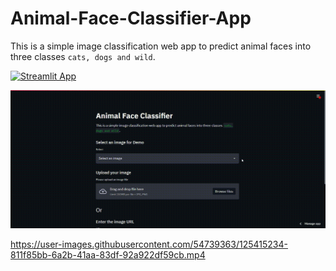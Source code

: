 # Animal-Face-Classifier-App
This is a simple image classification web app to predict animal faces into three classes `cats, dogs and wild`.

[![Streamlit App](https://static.streamlit.io/badges/streamlit_badge_black_white.svg)](https://share.streamlit.io/vmc99/animal-face-classifier/main/app.py)

![Demo](demo_video/streamlit-app-demo.gif)

https://user-images.githubusercontent.com/54739363/125415234-811f85bb-6a2b-41aa-83df-92a922df59cb.mp4

